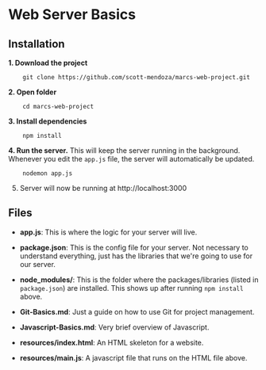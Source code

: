 # Web Server Basics

## Installation
**1. Download the project**
```
    git clone https://github.com/scott-mendoza/marcs-web-project.git
```
**2. Open folder**
```
    cd marcs-web-project
```
**3. Install dependencies**
```
    npm install
```
**4. Run the server.** This will keep the server running in the background. Whenever you edit the `app.js` file, the server will automatically be updated.
```
    nodemon app.js
```
5. Server will now be running at http://localhost:3000

## Files
- **app.js**: This is where the logic for your server will live.

- **package.json**: This is the config file for your server. Not necessary to understand everything, just has the libraries that we're going to use for our server.

- **node_modules/**: This is the folder where the packages/libraries (listed in `package.json`) are installed. This shows up after running `npm install` above.

- **Git-Basics.md**: Just a guide on how to use Git for project management.

- **Javascript-Basics.md**: Very brief overview of Javascript.

- **resources/index.html**: An HTML skeleton for a website.

- **resources/main.js**: A javascript file that runs on the HTML file above.
